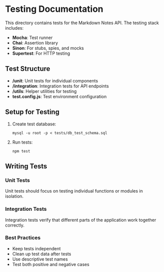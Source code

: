 # Testing Documentation

This directory contains tests for the Markdown Notes API. The testing stack includes:

- **Mocha**: Test runner
- **Chai**: Assertion library
- **Sinon**: For stubs, spies, and mocks
- **Supertest**: For HTTP testing

## Test Structure

- **/unit**: Unit tests for individual components
- **/integration**: Integration tests for API endpoints
- **/utils**: Helper utilities for testing
- **test.config.js**: Test environment configuration

## Setup for Testing

1. Create test database:
   ```
   mysql -u root -p < tests/db_test_schema.sql
   ```

2. Run tests:
   ```
   npm test
   ```

## Writing Tests

### Unit Tests
Unit tests should focus on testing individual functions or modules in isolation.

### Integration Tests
Integration tests verify that different parts of the application work together correctly.

### Best Practices
- Keep tests independent
- Clean up test data after tests
- Use descriptive test names
- Test both positive and negative cases
